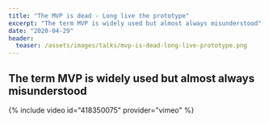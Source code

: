 ```yaml
---
title: "The MVP is dead - Long live the prototype"
excerpt: "The term MVP is widely used but almost always misunderstood"
date: "2020-04-29"
header:
  teaser: /assets/images/talks/mvp-is-dead-long-live-prototype.png
---
```


## The term MVP is widely used but almost always misunderstood

{% include video id="418350075" provider="vimeo" %}
